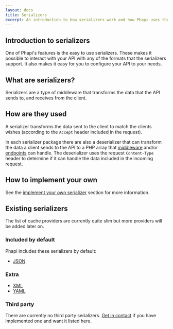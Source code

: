 ```yaml
---
layout: docs
title: Serializers
excerpt: An introduction to how serializers work and how Phapi uses them
---
```


## Introduction to serializers
One of Phapi's features is the easy to use serializers. These makes it possible to interact with your API with any of the formats that the serializers support. It also makes it easy for you to configure your API to your needs.

## What are serializers?
Serializers are a type of middleware that transforms the data that the API sends to, and receives from the client.

## How are they used
A serializer transforms the data sent to the client to match the clients wishes (according to the <code>Accept</code> header included in the request).

In each serializer package there are also a deserializer that can transform the data a client sends to the API to a PHP array that [middleware](/docs/middleware/introduction/) and/or [endpoints](/docs/core/endpoints/) can handle. The deserializer uses the request <code>Content-Type</code> header to determine if it can handle the data included in the incoming request.

## How to implement your own
See the [implement your own serializer](/docs/implement/serializers/) section for more information.

## Existing serializers
The list of cache providers are currently quite slim but more providers will be added later on.

### Included by default
Phapi includes these serializers by default:

- [JSON](/docs/serializers/json/)

### Extra
- [XML](/docs/serializers/xml/)
- [YAML](/docs/serializers/yaml/)

### Third party
There are currently no third party serializers. [Get in contact](/contact/) if you have implemented one and want it listed here.
